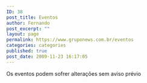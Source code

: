 ```yaml
---
ID: 38
post_title: Eventos
author: Fernando
post_excerpt: ""
layout: page
permalink: https://www.gruponews.com.br/eventos
categories: categories
published: true
post_date: 2009-11-23 16:17:05
---
```

Os eventos podem sofrer alterações sem aviso prévio